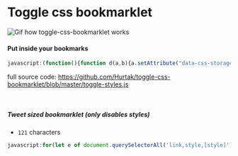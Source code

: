 # Toggle css bookmarklet

![Gif how toggle-css-bookmarklet works](http://i.imgur.com/lIVMtwK.gif)

#### Put inside your bookmarks

```js
javascript:(function(){function d(a,b){a.setAttribute("data-css-storage",b)}function e(a){var b=a.getAttribute("data-css-storage");a.removeAttribute("data-css-storage");return b}var c=[];(function(){var a=document.body,b=a.hasAttribute("data-css-disabled");b?a.removeAttribute("data-css-disabled"):a.setAttribute("data-css-disabled","");return b})()?(c=document.querySelectorAll("[data-css-storage]"),[].slice.call(c).forEach(function(a){"STYLE"===a.tagName?a.innerHTML=e(a):"LINK"===a.tagName?a.disabled=!1:a.style.cssText=e(a)})):(c=document.querySelectorAll("[style], link, style"),[].slice.call(c).forEach(function(a){"STYLE"===a.tagName?(d(a,a.innerHTML),a.innerHTML=""):"LINK"===a.tagName?(d(a,""),a.disabled=!0):(d(a,a.style.cssText),a.style.cssText="")}))})();
```
full source code: https://github.com/Hurtak/toggle-css-bookmarklet/blob/master/toggle-styles.js

<br>


##### Tweet sized bookmarklet (only disables styles)
- `121` characters

```js
javascript:for(let e of document.querySelectorAll('link,style,[style]'))e.style.cssText?e.style.cssText='':e.outerHTML=''
```
